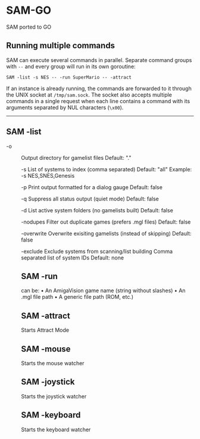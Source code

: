 # SAM-GO
SAM ported to GO

## Running multiple commands

SAM can execute several commands in parallel. Separate command groups with
`--` and every group will run in its own goroutine:

```
SAM -list -s NES -- -run SuperMario -- -attract
```

If an instance is already running, the commands are forwarded to it through the
UNIX socket at `/tmp/sam.sock`. The socket also accepts multiple commands in a
single request when each line contains a command with its arguments separated by
NUL characters (`\x00`).

-----------
SAM -list <flags>
-----------

-o <dir>         Output directory for gamelist files
                 Default: "."

-s <systems>     List of systems to index (comma separated)
                 Default: "all"
                 Example: -s NES,SNES,Genesis

-p               Print output formatted for a dialog gauge
                 Default: false

-q               Suppress all status output (quiet mode)
                 Default: false

-d               List active system folders (no gamelists built)
                 Default: false

-nodupes         Filter out duplicate games (prefers .mgl files)
                 Default: false
				 
-overwrite		 Overwrite exisiting gamelists (instead of skipping)
				 Default: false
				 
-exclude <sys>   Exclude systems from scanning/list building
                 Comma separated list of system IDs
                 Default: none

SAM -run <target>
-----------

  <target> can be:
    • An AmigaVision game name (string without slashes)
    • An .mgl file path
    • A generic file path (ROM, etc.)
	
	
SAM -attract
-----------
Starts Attract Mode

SAM -mouse
-----------
Starts the mouse watcher

SAM -joystick
-----------
Starts the joystick watcher

SAM -keyboard
-----------
Starts the keyboard watcher

